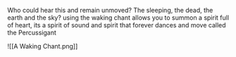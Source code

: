 Who could hear this and remain unmoved? The sleeping, the dead, the earth and the sky?
using the waking chant allows you to summon a spirit full of heart, its a spirit of sound and spirit that forever dances and move called the Percussigant


![[A Waking Chant.png]]